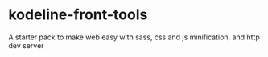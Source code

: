 # kodeline-front-tools
A starter pack to make web easy with sass, css and js minification, and http dev server
